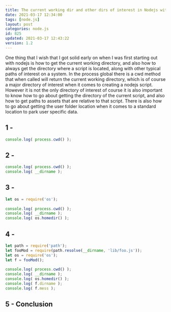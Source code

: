 ```yaml
---
title: The current working dir and other dirs of interest in Nodejs with Process.cwd()
date: 2021-03-17 12:34:00
tags: [node.js]
layout: post
categories: node.js
id: 825
updated: 2021-03-17 12:43:22
version: 1.2
---
```


One thing that I wish that I got solid early on when I was first starting out with nodejs is how to get the current working directory, and also how to always get the directory where a script is located, along with other typical paths of interest on a system. In the process global there is a cwd method that when called will return the current working directory, which is of course a major directory of interest when it comes to creating a nodejs script. However it is not the only directory of interest of course it is also important to know how to go about getting the directory of the current script, and also how to get paths to assets that are relative to that script. There is also how to go about getting the user folder location when it comes to a standard location to park user specific data.

<!-- more -->

## 1 -

```js
console.log( process.cwd() );
```

## 2 -

```js
console.log( process.cwd() );
console.log( __dirname );
```

## 3 -

```js
let os = require('os');
 
console.log( process.cwd() );
console.log( __dirname );
console.log( os.homedir() );
```

## 4 -

```js
let path = require('path');
let fooMod = require(path.resolve(__dirname, 'lib/foo.js'));
let os = require('os');
let f = fooMod();
 
console.log( process.cwd() );
console.log( __dirname );
console.log( os.homedir() );
console.log( f.dirname );
console.log( f.mess );
```

## 5 - Conclusion

